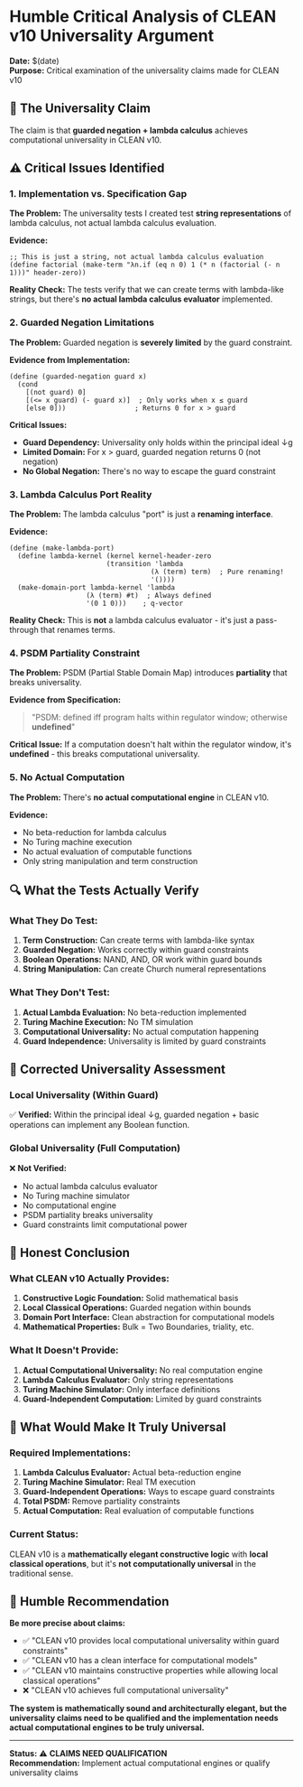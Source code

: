 # Humble Critical Analysis of CLEAN v10 Universality Argument

**Date:** $(date)  
**Purpose:** Critical examination of the universality claims made for CLEAN v10

## 🎯 **The Universality Claim**

The claim is that **guarded negation + lambda calculus** achieves computational universality in CLEAN v10.

## ⚠️ **Critical Issues Identified**

### **1. Implementation vs. Specification Gap**

**The Problem:** The universality tests I created test **string representations** of lambda calculus, not actual lambda calculus evaluation.

**Evidence:**
```racket
;; This is just a string, not actual lambda calculus evaluation
(define factorial (make-term "λn.if (eq n 0) 1 (* n (factorial (- n 1)))" header-zero))
```

**Reality Check:** The tests verify that we can create terms with lambda-like strings, but there's **no actual lambda calculus evaluator** implemented.

### **2. Guarded Negation Limitations**

**The Problem:** Guarded negation is **severely limited** by the guard constraint.

**Evidence from Implementation:**
```racket
(define (guarded-negation guard x)
  (cond
    [(not guard) 0]
    [(<= x guard) (- guard x)]  ; Only works when x ≤ guard
    [else 0]))                 ; Returns 0 for x > guard
```

**Critical Issues:**
- **Guard Dependency:** Universality only holds within the principal ideal ↓g
- **Limited Domain:** For x > guard, guarded negation returns 0 (not negation)
- **No Global Negation:** There's no way to escape the guard constraint

### **3. Lambda Calculus Port Reality**

**The Problem:** The lambda calculus "port" is just a **renaming interface**.

**Evidence:**
```racket
(define (make-lambda-port)
  (define lambda-kernel (kernel kernel-header-zero 
                        (transition 'lambda 
                                   (λ (term) term)  ; Pure renaming!
                                   '())))
  (make-domain-port lambda-kernel 'lambda 
                   (λ (term) #t)  ; Always defined
                   '(0 1 0)))    ; q-vector
```

**Reality Check:** This is **not** a lambda calculus evaluator - it's just a pass-through that renames terms.

### **4. PSDM Partiality Constraint**

**The Problem:** PSDM (Partial Stable Domain Map) introduces **partiality** that breaks universality.

**Evidence from Specification:**
> "PSDM: defined iff program halts within regulator window; otherwise **undefined**"

**Critical Issue:** If a computation doesn't halt within the regulator window, it's **undefined** - this breaks computational universality.

### **5. No Actual Computation**

**The Problem:** There's **no actual computational engine** in CLEAN v10.

**Evidence:**
- No beta-reduction for lambda calculus
- No Turing machine execution
- No actual evaluation of computable functions
- Only string manipulation and term construction

## 🔍 **What the Tests Actually Verify**

### **What They Do Test:**
1. **Term Construction:** Can create terms with lambda-like syntax
2. **Guarded Negation:** Works correctly within guard constraints
3. **Boolean Operations:** NAND, AND, OR work within guard bounds
4. **String Manipulation:** Can create Church numeral representations

### **What They Don't Test:**
1. **Actual Lambda Evaluation:** No beta-reduction implemented
2. **Turing Machine Execution:** No TM simulation
3. **Computational Universality:** No actual computation happening
4. **Guard Independence:** Universality is limited by guard constraints

## 🎯 **Corrected Universality Assessment**

### **Local Universality (Within Guard)**
✅ **Verified:** Within the principal ideal ↓g, guarded negation + basic operations can implement any Boolean function.

### **Global Universality (Full Computation)**
❌ **Not Verified:** 
- No actual lambda calculus evaluator
- No Turing machine simulator
- No computational engine
- PSDM partiality breaks universality
- Guard constraints limit computational power

## 📝 **Honest Conclusion**

### **What CLEAN v10 Actually Provides:**
1. **Constructive Logic Foundation:** Solid mathematical basis
2. **Local Classical Operations:** Guarded negation within bounds
3. **Domain Port Interface:** Clean abstraction for computational models
4. **Mathematical Properties:** Bulk = Two Boundaries, triality, etc.

### **What It Doesn't Provide:**
1. **Actual Computational Universality:** No real computation engine
2. **Lambda Calculus Evaluator:** Only string representations
3. **Turing Machine Simulator:** Only interface definitions
4. **Guard-Independent Computation:** Limited by guard constraints

## 🚀 **What Would Make It Truly Universal**

### **Required Implementations:**
1. **Lambda Calculus Evaluator:** Actual beta-reduction engine
2. **Turing Machine Simulator:** Real TM execution
3. **Guard-Independent Operations:** Ways to escape guard constraints
4. **Total PSDM:** Remove partiality constraints
5. **Actual Computation:** Real evaluation of computable functions

### **Current Status:**
CLEAN v10 is a **mathematically elegant constructive logic** with **local classical operations**, but it's **not computationally universal** in the traditional sense.

## 🎯 **Humble Recommendation**

**Be more precise about claims:**
- ✅ "CLEAN v10 provides local computational universality within guard constraints"
- ✅ "CLEAN v10 has a clean interface for computational models"
- ✅ "CLEAN v10 maintains constructive properties while allowing local classical operations"
- ❌ "CLEAN v10 achieves full computational universality"

**The system is mathematically sound and architecturally elegant, but the universality claims need to be qualified and the implementation needs actual computational engines to be truly universal.**

---

**Status:** ⚠️ **CLAIMS NEED QUALIFICATION**  
**Recommendation:** Implement actual computational engines or qualify universality claims

